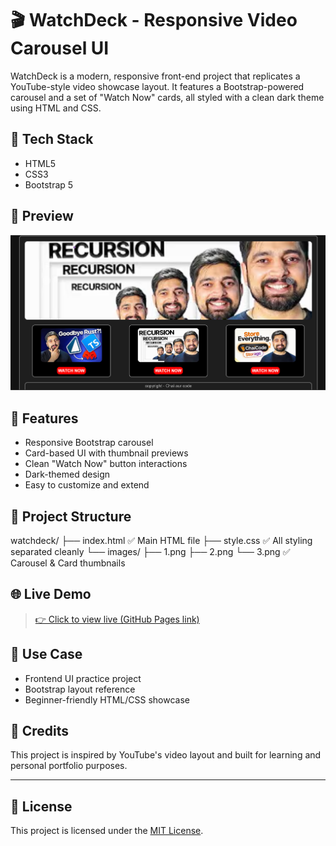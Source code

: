 # 🎬 WatchDeck - Responsive Video Carousel UI

WatchDeck is a modern, responsive front-end project that replicates a YouTube-style video showcase layout. It features a Bootstrap-powered carousel and a set of "Watch Now" cards, all styled with a clean dark theme using HTML and CSS.

## 🔧 Tech Stack

- HTML5
- CSS3
- Bootstrap 5

## 📸 Preview

![WatchDeck Screenshot](./images/preview.png)

## 🚀 Features

- Responsive Bootstrap carousel
- Card-based UI with thumbnail previews
- Clean "Watch Now" button interactions
- Dark-themed design
- Easy to customize and extend

## 📂 Project Structure

watchdeck/
├── index.html         ✅ Main HTML file
├── style.css          ✅ All styling separated cleanly
└── images/
    ├── 1.png
    ├── 2.png
    └── 3.png          ✅ Carousel & Card thumbnails
## 🌐 Live Demo

> [👉 Click to view live (GitHub Pages link)](https://your-username.github.io/watchdeck)

## 🎯 Use Case

- Frontend UI practice project
- Bootstrap layout reference
- Beginner-friendly HTML/CSS showcase

## 🙌 Credits

This project is inspired by YouTube's video layout and built for learning and personal portfolio purposes.

---

## 📝 License

This project is licensed under the [MIT License](LICENSE).
